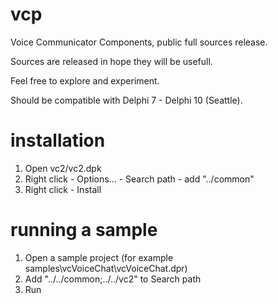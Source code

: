 # vcp
Voice Communicator Components, public full sources release.

Sources are released in hope they will be usefull.

Feel free to explore and experiment.

Should be compatible with Delphi 7 - Delphi 10 (Seattle).


# installation

1. Open vc2/vc2.dpk
2. Right click - Options... - Search path - add "../common"
3. Right click - Install

# running a sample

1. Open a sample project (for example samples\vcVoiceChat\vcVoiceChat.dpr)
2. Add "../../common;../../vc2" to Search path
3. Run
